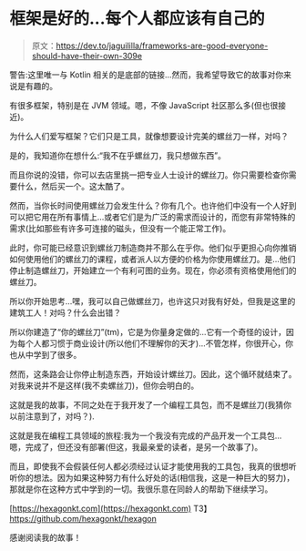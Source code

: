 # 框架是好的...每个人都应该有自己的

> 原文：<https://dev.to/jaguililla/frameworks-are-good-everyone-should-have-their-own-309e>

警告:这里唯一与 Kotlin 相关的是底部的链接...然而，我希望导致它的故事对你来说是有趣的。

有很多框架，特别是在 JVM 领域。嗯，不像 JavaScript 社区那么多(但也很接近)。

为什么人们爱写框架？它们只是工具，就像想要设计完美的螺丝刀一样，对吗？

是的，我知道你在想什么:“我不在乎螺丝刀，我只想做东西”。

而且你说的没错，你可以去店里挑一把专业人士设计的螺丝刀。你只需要检查你需要什么，然后买一个。这太酷了。

然而，当你长时间使用螺丝刀会发生什么？你有几个。也许他们中没有一个人好到可以把它用在所有事情上...或者它们是为广泛的需求而设计的，而您有非常特殊的需求(比如那些有许多可连接的磁头，但没有一个能正常工作)。

此时，你可能已经意识到螺丝刀制造商并不那么在乎你。他们似乎更担心向你推销如何使用他们的螺丝刀的课程，或者派人以方便的价格为你使用螺丝刀。是...他们停止制造螺丝刀，开始建立一个有利可图的业务。现在，你必须有资格使用他们的螺丝刀。

所以你开始思考...嘿，我可以自己做螺丝刀，也许这只对我有好处，但我是这里的建筑工人！对吗？什么会出错？

所以你建造了“你的螺丝刀”(tm)，它是为你量身定做的...它有一个奇怪的设计，因为每个人都习惯于商业设计(所以他们不理解你的天才)...不管怎样，你很开心，你也从中学到了很多。

然而，这条路会让你停止制造东西，开始设计螺丝刀。因此，这个循环就结束了。对我来说并不是这样(我不卖螺丝刀)，但你会明白的。

这就是我的故事，不同之处在于我开发了一个编程工具包，而不是螺丝刀(我猜你以前注意到了，对吗？).

这就是我在编程工具领域的旅程:我为一个我没有完成的产品开发一个工具包...嗯，完成了，但还没有部署(但这，我最亲爱的读者，是另一个故事了)。

而且，即使我不会假装任何人都必须经过认证才能使用我的工具包，我真的很想听听你的想法。因为如果这种努力有什么好处的话(相信我，这是一种巨大的努力)，那就是你在这种方式中学到的一切。我很乐意在同龄人的帮助下继续学习。

[https://hexagonkt.com](https://hexagonkt.com)
T3】https://github.com/hexagonkt/hexagon

感谢阅读我的故事！